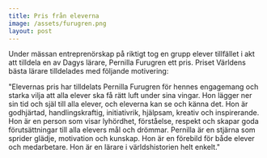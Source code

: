 ```yaml
---
title: Pris från eleverna
image: /assets/furugren.png
layout: post
---
```


Under mässan entreprenörskap på riktigt tog en grupp elever tillfället i akt att tilldela en av Dagys lärare, Pernilla Furugren ett pris.
Priset Världens bästa lärare tilldelades med följande motivering:

"Elevernas pris har tilldelats Pernilla Furugren för hennes engagemang och starka vilja att alla elever ska få rätt luft under sina vingar.
Hon lägger ner sin tid och själ till alla elever, och eleverna kan se och känna det. 
Hon är godhjärtad, handlingskraftig, initiativrik, hjälpsam, kreativ och inspirerande. 
Hon är en person som visar lyhördhet, förståelse, respekt och skapar goda förutsättningar till alla elevers mål och drömmar. 
Pernilla är en stjärna som sprider glädje, motivation och kunskap. Hon är en förebild för både elever och medarbetare. 
Hon är en lärare i världshistorien helt enkelt."
